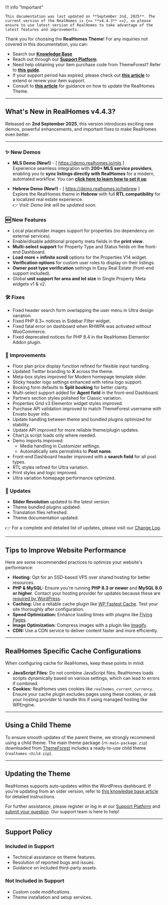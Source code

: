 !!! info "Important"

    This documentation was last updated on **September 2nd, 2025**. The current version of the RealHomes is {== **v4.4.3** ==}, so please ensure to use latest version of RealHomes to take advantage of the latest features and improvements.

Thank you for choosing the **RealHomes Theme**! For any inquiries not covered in this documentation, you can:

- Search our [**Knowledge Base**](https://support.inspirythemes.com/)
- Reach out through our [**Support Platform**](https://support.inspirythemes.com/login-register/)
- Need help obtaining your item purchase code from ThemeForest? Refer to [**this guide**](https://support.inspirythemes.com/knowledgebase/how-to-get-themeforest-item-purchase-code/).
- If your support period has expired, please check out [**this article**](https://support.inspirythemes.com/knowledgebase/extend-renew-support/) to extend or renew your item support.
- Consult to [**this article**](https://support.inspirythemes.com/knowledgebase/how-to-update-realhomes-theme-to-the-latest-version/) for guidance on how to update the RealHomes Theme.

---

## What's New in RealHomes v4.4.3?

Released on **2nd September 2025**, this version introduces exciting new demos, powerful enhancements, and important fixes to make RealHomes even better.

---

### ✨ New Demos
- **MLS Demo (New!)** - [ <a href="https://demo.realhomes.io/mls" target="_blank">https://demo.realhomes.io/mls</a> ]  
  Experience seamless integration with **200+ MLS service providers**, enabling you to **sync listings directly with RealHomes** for a modern, automated workflow. You can <a href="/mls-on-the-fly-setup/">**click here to learn how to set it up**</a>.

- **Hebrew Demo (New!)** - [ <a href="https://demo.realhomes.io/hebrew" target="_blank">https://demo.realhomes.io/hebrew</a> ]    
  Explore the RealHomes theme in **Hebrew** with full **RTL compatibility** for a localized real estate experience.  
  👉 Visit: *Demo link will be updated soon.*

### 🆕 New Features
- Local placeholder images support for properties (no dependency on external services).
- Enable/disable additional property meta fields in the **print view**.
- **Multi-select support** for Property Type and Status fields on the front-end Dashboard.
- **Load more + infinite scroll** options for the Properties V14 widget.
- **Verification options** for custom user roles to display on their listings.
- **Owner post type verification** settings in Easy Real Estate (front-end support included).
- Global **unit support for area and lot size** in Single Property Meta widgets v1 & v2.

### 🛠️ Fixes
- Fixed header search form overlapping the user menu in Ultra design variation.
- Fixed PHP 8.3+ notices in Sidebar Filter widget.
- Fixed fatal error on dashboard when RHWPA was activated without WooCommerce.
- Fixed deprecated notices for PHP 8.4 in the RealHomes Elementor Addon plugin.

### 🚀 Improvements
- Floor plan price display function refined for flexible input handling.
- Updated Twitter branding to **X** across the theme.
- Meta-box styles improved for Modern homepage template slider.
- Sticky header logo settings enhanced with retina logo support.
- Booking form defaults to **Split booking** for better clarity.
- Multi-select support added for **Agent field** in the front-end Dashboard.
- Partners section styles polished for Classic variation.
- Properties Grid v3 Elementor widget styles improved.
- Purchase API validation improved to match ThemeForest username with Envato buyer info.
- Update handling between theme and bundled plugins optimized for stability.
- Update API improved for more reliable theme/plugin updates.
- Chart.js script loads only where needed.
- Demo imports improved:
  - Media handling in Customizer settings.
  - Automatically sets permalinks to **Post name**.
- Front-end Dashboard header improved with a **search field** for all post types.
- RTL styles refined for Ultra variation.
- Print styles and logic improved.
- Ultra variation homepage performance optimized.

### 🔄 Updates
- **Slider Revolution** updated to the latest version.
- Theme bundled plugins updated.
- Translation files refreshed.
- Theme documentation updated.

👉 For a complete and detailed list of updates, please visit our [Change Log](https://realhomes.io/changelog/).

---

## Tips to Improve Website Performance

Here are some recommended practices to optimize your website's performance:

- **Hosting:** Opt for an SSD-based VPS over shared hosting for better resources.
- **PHP & MySQL:** Ensure you're running **PHP 8.3 or newer** and **MySQL 8.0 or higher**. Contact your hosting provider for updates because these are [required by WordPress](https://wordpress.org/about/requirements/).
- **Caching:** Use a reliable cache plugin like [WP Fastest Cache](https://wordpress.org/plugins/wp-fastest-cache/). Test your site thoroughly after configuration.
- **Speed Optimization:** Enhance loading times with plugins like [Flying Pages](https://wordpress.org/plugins/flying-pages/).
- **Image Optimization:** Compress images with a plugin like [Imagify](https://wordpress.org/plugins/imagify/).
- **CDN:** Use a CDN service to deliver content faster and more efficiently.

---

## RealHomes Specific Cache Configurations

When configuring cache for RealHomes, keep these points in mind:

- **JavaScript Files:** Do not combine JavaScript files; RealHomes loads scripts dynamically based on various settings, which can lead to errors if combined.
- **Cookies:** RealHomes uses cookies like `realhomes_current_currency`. Ensure your cache plugin excludes pages using these cookies, or ask your hosting provider to handle this if using managed hosting like WPEngine.

---

## Using a Child Theme

To ensure smooth updates of the parent theme, we strongly recommend using a child theme. The main theme package (`rh-main-package.zip`) downloaded from [ThemeForest](https://themeforest.net/downloads) includes a ready-to-use child theme (`realhomes-child.zip`).

---

## Updating the Theme

RealHomes supports auto-updates within the WordPress dashboard. If you're updating from an older version, refer to [this knowledge base article](https://support.inspirythemes.com/knowledgebase/how-to-update-realhomes-theme-to-the-latest-version/) for detailed instructions.

For further assistance, please register or log in at our [Support Platform](https://support.inspirythemes.com/login-register/) and [submit your question](https://support.inspirythemes.com/ask-question/). Our support team is here to help!

---

## Support Policy

### **Included in Support**

- Technical assistance on theme features.
- Resolution of reported bugs and issues.
- Guidance on included third-party assets.

### **Not Included in Support**

- Custom code modifications.
- Theme installation and setup services.

